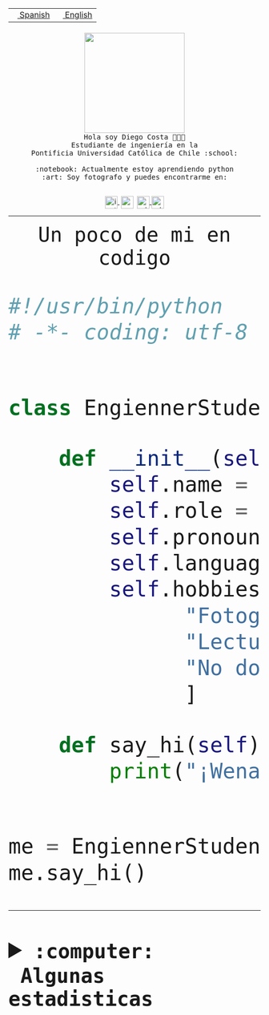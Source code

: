 <table border="0"  align="right">
 <tr><td><a href="README.md"><img src="https://upload.wikimedia.org/wikipedia/commons/thumb/8/89/Bandera_de_Espa%C3%B1a.svg/1200px-Bandera_de_Espa%C3%B1a.svg.png" height="10"> Spanish</a></td>
 <td><a href="README.en.md"><img src="https://upload.wikimedia.org/wikipedia/commons/a/a4/Flag_of_the_United_States.svg" height="10"> English</a></td></tr>
</table><br><br><br>


<p align="center">
  <img src="https://github.com/diegocostares/diegocostares/blob/main/Images/aaa2.gif?raw=true" height="200px" weight="200px">
  <br><samp>
    Hola soy Diego Costa 👨🏻‍💻<br>
    Estudiante de ingeniería en la <br>
    Pontificia Universidad Católica de Chile :school:<br>
  <br>
    :notebook: Actualmente estoy aprendiendo python <br>
    :art: Soy fotografo y puedes encontrarme en: <br>
  <br></samp>
  
</p>

<p align="center">
   <a href="https://instagram.com/diegocosta_no" target="blank">
    <img 
    align="center" src="https://cdn.jsdelivr.net/npm/simple-icons@3.0.1/icons/instagram.svg" alt="instagram" height="25px" width="25px" />
  </a>
  <a style="border: 3px solid; color: white;"href="https://t.me/diegocosta_no" target="blank">
  <img
  align="center" alt="Telegram" width="25px" src="https://icons-for-free.com/iconfiles/png/512/Telegram-1324888767380505522.png" />
</a>
<a href="https://api.whatsapp.com/send?phone=56971897835&text=Hola!" target="blank">
  <img
  align="center" alt="wtsp" width="25px" src="https://img.icons8.com/pastel-glyph/2x/whatsapp--v2.png" />
</a>
<a href="https://www.linkedin.com/in/diego-costa-786249213/" target="blank">
  <img
  align="center" alt="wtsp" width="25px" src="https://img.icons8.com/metro/452/linkedin.png" />
</a>

  </a>
</p>

---


<p align="center"><font size="25"><samp>Un poco de mi en codigo</samp></front></p>


```python
#!/usr/bin/python
# -*- coding: utf-8 -*-


class EngiennerStudent:

    def __init__(self):
        self.name = "Diego Costa"
        self.role = "Estudiante"
        self.pronouns = "he/him"
        self.language_spoken = ["es_CL", "en_US"]
        self.hobbies = [
              "Fotografia",
              "Lectura",
              "No dormir",
              ]

    def say_hi(self):
        print("¡Wena mundo!")


me = EngiennerStudent()
me.say_hi()
```
---
<details>
  <summary><b><samp>:computer: &nbsp;Algunas estadisticas</samp></b></summary>
  <br/></p>

<!--START_SECTION:waka-->
![Code Time](http://img.shields.io/badge/Code%20Time-1%2C052%20hrs%2048%20mins-blue)

**Soy nocturno 🦉** 

```text
🌞 Mañana                 47 commits          ░░░░░░░░░░░░░░░░░░░░░░░░░   01.40 % 
🌆 Día                    1059 commits        ████████░░░░░░░░░░░░░░░░░   31.48 % 
🌃 Tarde                  1464 commits        ███████████░░░░░░░░░░░░░░   43.52 % 
🌙 Noche                  794 commits         ██████░░░░░░░░░░░░░░░░░░░   23.60 % 
```
📅 **Soy más productivo los Martes** 

```text
Lunes                    517 commits         ████░░░░░░░░░░░░░░░░░░░░░   15.37 % 
Martes                   621 commits         █████░░░░░░░░░░░░░░░░░░░░   18.46 % 
Miércoles                454 commits         ███░░░░░░░░░░░░░░░░░░░░░░   13.50 % 
Jueves                   515 commits         ████░░░░░░░░░░░░░░░░░░░░░   15.31 % 
Viernes                  475 commits         ████░░░░░░░░░░░░░░░░░░░░░   14.12 % 
Sábado                   284 commits         ██░░░░░░░░░░░░░░░░░░░░░░░   08.44 % 
Domingo                  498 commits         ████░░░░░░░░░░░░░░░░░░░░░   14.80 % 
```


📊 **Esta semana me dediqué a** 

```text
🐱‍💻 Proyectos: 
2023-1-S4-Grupo2-Backend 14 hrs 3 mins       █████████░░░░░░░░░░░░░░░░   36.75 % 
arqui-t3                 7 hrs 30 mins       █████░░░░░░░░░░░░░░░░░░░░   19.65 % 
2023-1-S4-Grupo2-IA      7 hrs 24 mins       █████░░░░░░░░░░░░░░░░░░░░   19.35 % 
2023-1-S4-Grupo2-Scraper 3 hrs 57 mins       ███░░░░░░░░░░░░░░░░░░░░░░   10.37 % 
2023-1-S4-Grupo2-Frontend3 hrs 3 mins        ██░░░░░░░░░░░░░░░░░░░░░░░   08.00 % 
```


 Last Updated on 12/06/2023 16:24:45 UTC
<!--END_SECTION:waka-->
  
  

<p align="center"> <img src="https://github-readme-stats.vercel.app/api?username=diegocostares&show_icons=true&theme=ayu-mirage" alt="abhisheknaiidu" /></p>
 
</details>
